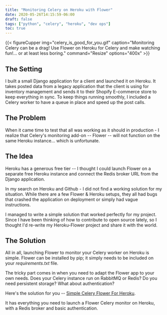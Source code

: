 ```yaml
---
title: "Monitoring Celery on Heroku with Flower"
date: 2020-05-26T14:15:59-06:00
draft: false
tags: ["python", "celery", "heroku", "dev ops"]
toc: true
---
```

{{< figureCupper
img="celery_is_good_for_you.gif" 
caption="Monitoring Celery can be a drag! Use Flower on Heroku for Celery and make watching fun!... or at least less boring." 
command="Resize" 
options="400x" >}}

## The Setting

I built a small Django application for a client and launched it on Heroku. It takes posted data from a legacy application that the client is using for inventory management and sends it to their Shopify E-commerce store to keep everything in sync. To keep things running smoothly, I included a Celery worker to have a queue in place and speed up the post calls.

## The Problem
When it came time to test that all was working as it should in production - I realize that Celery's monitoring add-on -- Flower -- will not function on the same Heroku instance... which is unfortunate.

## The Idea

Heroku has a generous free tier -- I thought I could launch Flower on a separate free Heroku instance and connect the Redis broker URL from the Django application.

In my search on Heroku and Github - I did not find a working solution for my situation. While there are a few Flower & Heroku setups, they all had bugs that crashed the application on deployment or simply had vague instructions.

I managed to write a simple solution that worked perfectly for my project. Since I have been thinking of how to contribute to open source lately, so I thought I'd re-write my Heroku-Flower project and share it with the world.

## The Solution

All in all, launching Flower to monitor your Celery worker on Heroku is simple. Flower can be installed by pip; it simply needs to be included on your *requirements.txt* file. 

The tricky part comes in when you need to adapt the Flower app to your own needs. Does your Celery instance run on RabbitMQ or Redis? Do you need persistent storage? What about authentication?

Here's the solution for you -- [Simple Celery Flower For Heroku](https://github.com/paqman85/simple-celery-flower-on-heroku).

It has everything you need to launch a Flower Celery monitor on Heroku, with a Redis broker and basic authentication.
